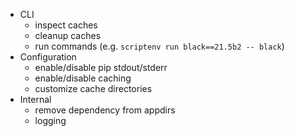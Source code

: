 * CLI
  * inspect caches
  * cleanup caches
  * run commands (e.g. `scriptenv run black==21.5b2 -- black`)
* Configuration
  * enable/disable pip stdout/stderr
  * enable/disable caching
  * customize cache directories
* Internal
  * remove dependency from appdirs
  * logging
